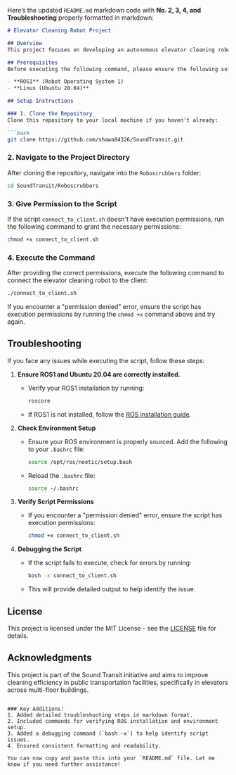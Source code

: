 Here’s the updated `README.md` markdown code with **No. 2, 3, 4, and Troubleshooting** properly formatted in markdown:

```markdown
# Elevator Cleaning Robot Project

## Overview
This project focuses on developing an autonomous elevator cleaning robot designed to clean elevators efficiently in multi-floor buildings. The primary application is for the Sound Transit project, where the robot is capable of navigating through elevator spaces and performing cleaning tasks autonomously.

## Prerequisites
Before executing the following command, please ensure the following software and dependencies are installed and set up on your system:

- **ROS1** (Robot Operating System 1)
- **Linux (Ubuntu 20.04)**

## Setup Instructions

### 1. Clone the Repository
Clone this repository to your local machine if you haven't already:

```bash
git clone https://github.com/shawa84326/SoundTransit.git
```

### 2. Navigate to the Project Directory
After cloning the repository, navigate into the `Roboscrubbers` folder:

```bash
cd SoundTransit/Roboscrubbers
```

### 3. Give Permission to the Script
If the script `connect_to_client.sh` doesn't have execution permissions, run the following command to grant the necessary permissions:

```bash
chmod +x connect_to_client.sh
```

### 4. Execute the Command
After providing the correct permissions, execute the following command to connect the elevator cleaning robot to the client:

```bash
./connect_to_client.sh
```

If you encounter a "permission denied" error, ensure the script has execution permissions by running the `chmod +x` command above and try again.

## Troubleshooting
If you face any issues while executing the script, follow these steps:

1. **Ensure ROS1 and Ubuntu 20.04 are correctly installed.**
   - Verify your ROS1 installation by running:
     ```bash
     roscore
     ```
   - If ROS1 is not installed, follow the [ROS installation guide](http://wiki.ros.org/ROS/Installation).

2. **Check Environment Setup**
   - Ensure your ROS environment is properly sourced. Add the following to your `.bashrc` file:
     ```bash
     source /opt/ros/noetic/setup.bash
     ```
   - Reload the `.bashrc` file:
     ```bash
     source ~/.bashrc
     ```

3. **Verify Script Permissions**
   - If you encounter a "permission denied" error, ensure the script has execution permissions:
     ```bash
     chmod +x connect_to_client.sh
     ```

4. **Debugging the Script**
   - If the script fails to execute, check for errors by running:
     ```bash
     bash -x connect_to_client.sh
     ```
   - This will provide detailed output to help identify the issue.

## License
This project is licensed under the MIT License - see the [LICENSE](LICENSE) file for details.

## Acknowledgments
This project is part of the Sound Transit initiative and aims to improve cleaning efficiency in public transportation facilities, specifically in elevators across multi-floor buildings.
```

### Key Additions:
1. Added detailed troubleshooting steps in markdown format.
2. Included commands for verifying ROS installation and environment setup.
3. Added a debugging command (`bash -x`) to help identify script issues.
4. Ensured consistent formatting and readability.

You can now copy and paste this into your `README.md` file. Let me know if you need further assistance!
